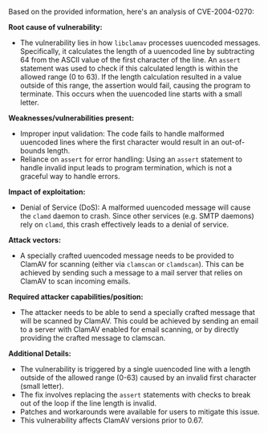 Based on the provided information, here's an analysis of CVE-2004-0270:

**Root cause of vulnerability:**
- The vulnerability lies in how `libclamav` processes uuencoded messages. Specifically, it calculates the length of a uuencoded line by subtracting 64 from the ASCII value of the first character of the line. An `assert` statement was used to check if this calculated length is within the allowed range (0 to 63). If the length calculation resulted in a value outside of this range, the assertion would fail, causing the program to terminate. This occurs when the uuencoded line starts with a small letter.

**Weaknesses/vulnerabilities present:**
- Improper input validation: The code fails to handle malformed uuencoded lines where the first character would result in an out-of-bounds length.
- Reliance on `assert` for error handling: Using an `assert` statement to handle invalid input leads to program termination, which is not a graceful way to handle errors.

**Impact of exploitation:**
- Denial of Service (DoS): A malformed uuencoded message will cause the `clamd` daemon to crash. Since other services (e.g. SMTP daemons) rely on `clamd`, this crash effectively leads to a denial of service.

**Attack vectors:**
- A specially crafted uuencoded message needs to be provided to ClamAV for scanning (either via `clamscan` or `clamdscan`). This can be achieved by sending such a message to a mail server that relies on ClamAV to scan incoming emails.

**Required attacker capabilities/position:**
- The attacker needs to be able to send a specially crafted message that will be scanned by ClamAV. This could be achieved by sending an email to a server with ClamAV enabled for email scanning, or by directly providing the crafted message to clamscan.

**Additional Details:**
- The vulnerability is triggered by a single uuencoded line with a length outside of the allowed range (0-63) caused by an invalid first character (small letter).
- The fix involves replacing the `assert` statements with checks to break out of the loop if the line length is invalid.
- Patches and workarounds were available for users to mitigate this issue.
- This vulnerability affects ClamAV versions prior to 0.67.